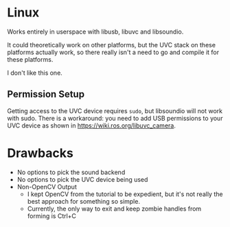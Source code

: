 # Linux 
Works entirely in userspace with libusb, libuvc and libsoundio.

It could theoretically work on other platforms, but the UVC stack on these platforms actually work, so there really isn't a need to go and compile it for these platforms.

I don't like this one.

## Permission Setup
Getting access to the UVC device requires `sudo`, but libsoundio will not work with sudo. There is a workaround: you need to add USB permissions to your UVC device as shown in https://wiki.ros.org/libuvc_camera.

# Drawbacks
* No options to pick the sound backend
* No options to pick the UVC device being used
* Non-OpenCV Output
    * I kept OpenCV from the tutorial to be expedient, but it's not really the best approach for something so simple.
    * Currently, the only way to exit and keep zombie handles from forming is Ctrl+C